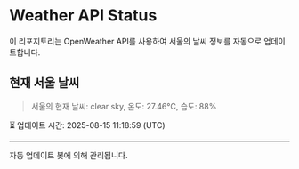 
# Weather API Status

이 리포지토리는 OpenWeather API를 사용하여 서울의 날씨 정보를 자동으로 업데이트합니다.

## 현재 서울 날씨
> 서울의 현재 날씨: clear sky, 온도: 27.46°C, 습도: 88%

⏳ 업데이트 시간: 2025-08-15 11:18:59 (UTC)

---
자동 업데이트 봇에 의해 관리됩니다.
